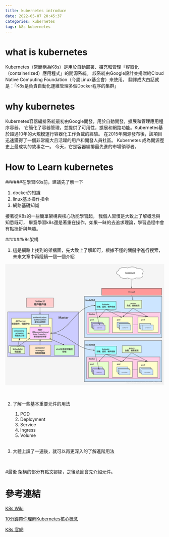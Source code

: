 ```yaml
---
title: kubernetes introduce
date: 2022-05-07 20:45:37
categories: kubernetes
tags: k8s kubernetes
---
```

# what is kubernetes
Kubernetes（常簡稱為K8s）是用於自動部署、擴充和管理「容器化（containerized）應用程式」的開源系統。
該系統由Google設計並捐贈給Cloud Native Computing Foundation（今屬Linux基金會）來使用。
翻譯成大白話就是：「K8s是負責自動化運維管理多個Docker程序的集群」

# why kubernetes
Kubernetes容器編排系統最初由Google開發，用於自動開發，擴展和管理應用程序容器。 
它簡化了容器管理，並提供了可用性，擴展和網路功能。Kubernetes基於超過10年的大規模運行容器化工作負載的經驗。 
在2015年開源發布後，該項目迅速獲得了一個非常龐大且活躍的用戶和開發人員社區。 Kubernetes 成為開源歷史上最成功的故事之一。 
今天，它是容器編排最先進的市場領導者。


# How to Learn kubernetes
######在學習K8s前，建議先了解一下
1. docker的知識
2. linux基本操作指令
3. 網路基礎知識

接著從K8s的一些簡單架構與核心功能學習起，
我個人習慣是大致上了解概念與知悉既可，
畢竟學習k8s還是著重在操作，如果一昧的去追求理論，學習過程中會有點挫折與無趣。

######k8s架構
1. 這是網路上找到的架構圖，先大致上了解即可，根據不懂的關鍵字進行搜索，未來文章中再陸續一個一個介紹

![label](kubernetes-introduce/k8s.jpeg)

<br>

2. 了解一些基本重要元件的用法
   1. POD
   2. Deployment
   3. Service
   4. Ingress
   5. Volume

   <br>

3. 大體上讀了一遍後，就可以再更深入的了解進階用法


<br>

#最後
架構的部分有點文鄒鄒，之後章節會先介紹元件。

# 參考連結
[K8s Wiki](https://zh.wikipedia.org/zh-tw/Kubernetes)

[10分鐘帶你理解Kubernetes核心概念](https://kknews.cc/zh-tw/code/q44klj8.html)

[K8s 官網](https://kubernetes.io/)

